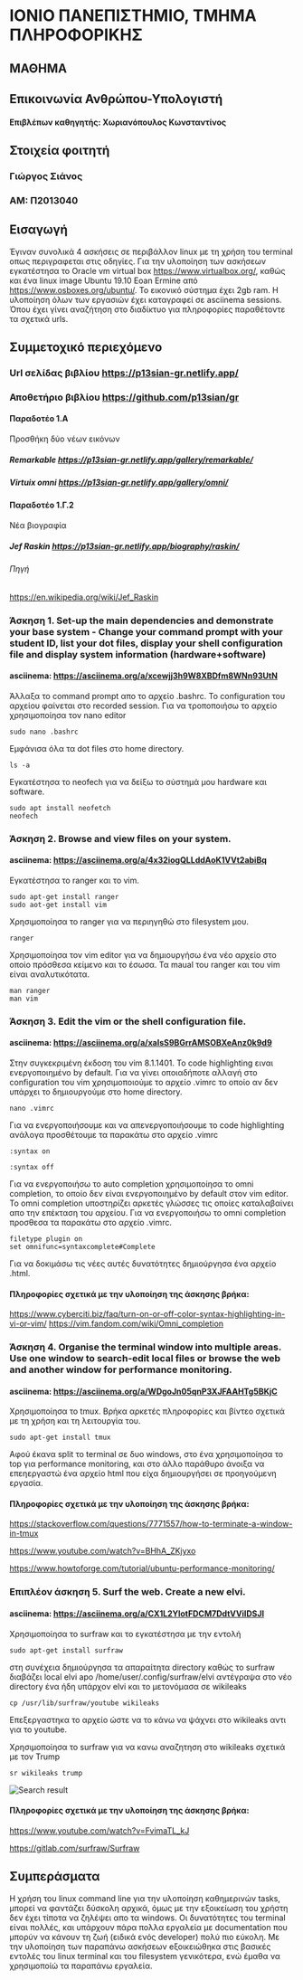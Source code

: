 # ΙΟΝΙΟ ΠΑΝΕΠΙΣΤΗΜΙΟ, ΤΜΗΜΑ ΠΛΗΡΟΦΟΡΙΚΗΣ

## ΜΑΘΗΜΑ
## Επικοινωνία Ανθρώπου-Υπολογιστή
#### Επιβλέπων καθηγητής: Χωριανόπουλος Κωνσταντίνος

## Στοιχεία φοιτητή
### Γιώργος Σιάνος
### ΑΜ: Π2013040

## Εισαγωγή
Έγιναν συνολικά 4 ασκήσεις σε περιβάλλον linux με τη χρήση του terminal οπως περιγραφεται στις οδηγίες. Για την υλοποίηση των ασκήσεων εγκατέστησα το Oracle vm virtual box https://www.virtualbox.org/, καθώς και ένα linux image Ubuntu 19.10 Eoan Ermine από https://www.osboxes.org/ubuntu/. Το εικονικό σύστημα έχει 2gb ram. Η υλοποίηση όλων των εργασιών έχει καταγραφεί σε asciinema sessions. Όπου έχει γίνει αναζήτηση στο διαδίκτυο για πληροφορίες παραθέτοντε τα σχετικά urls.

## Συμμετοχικό περιεχόμενο
### Url σελίδας βιβλίου https://p13sian-gr.netlify.app/
### Αποθετήριο βιβλίου https://github.com/p13sian/gr

#### Παραδοτέο 1.Α
Προσθήκη δύο νέων εικόνων 

##### Remarkable https://p13sian-gr.netlify.app/gallery/remarkable/
##### Virtuix omni https://p13sian-gr.netlify.app/gallery/omni/

#### Παραδοτέο 1.Γ.2
Νέα βιογραφία

##### Jef Raskin https://p13sian-gr.netlify.app/biography/raskin/

###### Πηγή 
https://en.wikipedia.org/wiki/Jef_Raskin

### Άσκηση 1. Set-up the main dependencies and demonstrate your base system - Change your command prompt with your student ID, list your dot files, display your shell configuration file and display system information (hardware+software)
#### asciinema: https://asciinema.org/a/xcewjj3h9W8XBDfm8WNn93UtN
Άλλαξα το command prompt απο το αρχείο .bashrc. Το configuration του αρχείου φαίνεται στο recorded session. Για να τροποποιήσω το αρχείο χρησιμοποίησα τον nano editor

```
sudo nano .bashrc
```

Εμφάνισα όλα τα dot files στο home directory.

```
ls -a
```

Eγκατέστησα το neofech για να δείξω το σύστημά μου hardware και software.
```
sudo apt install neofetch
neofech
```

### Άσκηση 2. Βrowse and view files on your system.
#### asciinema: https://asciinema.org/a/4x32iogQLLddAoK1VVt2abiBq
Εγκατέστησα το ranger και το vim.

```
sudo apt-get install ranger
sudo aot-get install vim
```

Χρησιμοποίησα το ranger για να περιηγηθώ στο filesystem μου.

```
ranger
```

Χρησιμοποίησα τον vim editor για να δημιουργήσω ένα νέο αρχείο στο οποίο πρόσθεσα κείμενο και το έσωσα.
Τα maual του ranger και του vim είναι αναλυτικότατα.

```
man ranger
man vim
```

### Άσκηση 3. Edit the vim or the shell configuration file.
#### asciinema: https://asciinema.org/a/xaIsS9BGrrAMSOBXeAnz0k9d9

Στην συγκεκριμένη έκδοση του vim 8.1.1401. To code highlighting ειναι ενεργοποιημένο by default. Για να γίνει οποιαδήποτε αλλαγή στο configuration του vim χρησιμοποιούμε το αρχείο .vimrc το οποίο αν δεν υπάρχει το δημιουργούμε στο home directory.

```
nano .vimrc
```

Για να ενεργοποιήσουμε και να απενεργοποιήσουμε το code highlighting ανάλογα προσθέτουμε τα παρακάτω στο αρχείο .vimrc

```
:syntax on

:syntax off
```

Για να ενεργοποιήσω το auto completion χρησιμοποίησα το omni completion, το οποίο δεν είναι ενεργοποιημένο by default στον vim editor.
Το omni completion υποστηρίζει αρκετές γλώσσες τις οποίες καταλαβαίνει απο την επέκταση του αρχείου. Για να ενεργοποιήσω το omni completion προσθεσα τα παρακάτω στο αρχείο .vimrc.

```
filetype plugin on
set omnifunc=syntaxcomplete#Complete
```

Για να δοκιμάσω τις νέες αυτές δυνατότητες δημιούργησα ένα αρχείο .html.

#### Πληροφορίες σχετικά με την υλοποίηση της άσκησης βρήκα:
https://www.cyberciti.biz/faq/turn-on-or-off-color-syntax-highlighting-in-vi-or-vim/
https://vim.fandom.com/wiki/Omni_completion

### Άσκηση 4. Organise the terminal window into multiple areas.	Use one window to search-edit local files or browse the web and another window for performance monitoring.
#### asciinema: https://asciinema.org/a/WDgoJn05qnP3XJFAAHTg5BKjC

Χρησιμοποίησα το tmux. Βρήκα αρκετές πληροφορίες και βίντεο σχετικά με τη χρήση και τη λειτουργία του.

```
sudo apt-get install tmux
```

Αφού έκανα split το terminal σε δυο windows, στο ένα χρησιμοποίησα το top για performance monitoring, και στο άλλο παράθυρο άνοιξα να επεηεργαστώ ένα αρχείο html που είχα δημιουργήσει σε προηγούμενη εργασία.

#### Πληροφορίες σχετικά με την υλοποίηση της άσκησης βρήκα:
https://stackoverflow.com/questions/7771557/how-to-terminate-a-window-in-tmux

https://www.youtube.com/watch?v=BHhA_ZKjyxo

https://www.howtoforge.com/tutorial/ubuntu-performance-monitoring/

### Επιπλέον άσκηση 5. Surf the web. Create a new elvi.
#### asciinema: https://asciinema.org/a/CX1L2YlotFDCM7DdtVViIDSJl
Χρησιμοποίησα το surfraw και το εγκατέστησα με την εντολή

```
sudo apt-get install surfraw
```

στη συνέχεια δημιούργησα τα απαραίτητα directory καθώς το surfraw διαβάζει local elvi apo /home/user/.config/surfraw/elvi
αντέγραψα στο νέο directory ένα ήδη υπάρχον elvi και το μετονόμασα σε wikileaks

```
cp /usr/lib/surfraw/youtube wikileaks
```

Eπεξεργαστηκα το αρχείο ώστε να το κάνω να ψάχνει στο wikileaks αντι για το youtube.

Xρησιμοποίησα το surfraw για να κανω αναζητηση στο wikileaks σχετικά με τον Trump

```
sr wikileaks trump
```

![Search result](search.jpg)

#### Πληροφορίες σχετικά με την υλοποίηση της άσκησης βρήκα:
https://www.youtube.com/watch?v=FvimaTL_kJ

https://gitlab.com/surfraw/Surfraw

## Συμπεράσματα
Η χρήση του linux command line για την υλοποίηση καθημερινών tasks, μπορεί να φαντάζει δύσκολη αρχικά, όμως με την εξοικείωση του χρήστη δεν έχει τίποτα να ζηλέψει απο τα windows. Οι δυνατότητες του terminal είναι πολλές, και υπάρχουν πάρα πολλα εργαλεία με documentation που μπορύν να κάνουν τη ζωή (ειδικά ενός developer) πολύ πιο εύκολη. Με την υλοποίηση των παραπάνω ασκήσεων eξοικειώθηκα στις βασικές εντολές του linux terminal και του filesystem γενικότερα, ενώ έμαθα να χρησιμοποίώ τα παραπάνω εργαλεία.
